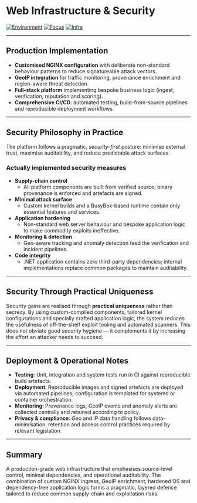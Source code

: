 # Web Infrastructure & Security

[![Environment](https://img.shields.io/badge/Environment-Production-blue.svg)](#)
[![Focus](https://img.shields.io/badge/Focus-Security-red.svg)](#)
[![Infra](https://img.shields.io/badge/Infra-Nginx%20%2B%20GeoIP-green.svg)](#)

---

## Production Implementation

- **Customised NGINX configuration** with deliberate non-standard behaviour patterns to reduce signatureable attack vectors.  
- **GeoIP integration** for traffic monitoring, provenance enrichment and region-aware threat detection.  
- **Full-stack platform** implementing bespoke business logic (ingest, verification, reputation and scoring).  
- **Comprehensive CI/CD**: automated testing, build-from-source pipelines and reproducible deployment workflows.

---

## Security Philosophy in Practice

The platform follows a pragmatic, *security-first* posture: minimise external trust, maximise auditability, and reduce predictable attack surfaces.

### Actually implemented security measures
- **Supply-chain control**  
  - All platform components are built from verified source; binary provenance is enforced and artefacts are signed.
- **Minimal attack surface**  
  - Custom kernel builds and a BusyBox-based runtime contain only essential features and services.
- **Application hardening**  
  - Non-standard web server behaviour and bespoke application logic to make commodity exploits ineffective.
- **Monitoring & detection**  
  - Geo-aware tracking and anomaly detection feed the verification and incident pipelines.
- **Code integrity**  
  - .NET application contains zero third-party dependencies; internal implementations replace common packages to maintain auditability.

---

## Security Through Practical Uniqueness

Security gains are realised through **practical uniqueness** rather than secrecy. By using custom-compiled components, tailored kernel configurations and specially crafted application logic, the system reduces the usefulness of off-the-shelf exploit tooling and automated scanners. This does not obviate good security hygiene — it complements it by increasing the effort an attacker needs to succeed.

---

## Deployment & Operational Notes

- **Testing**: Unit, integration and system tests run in CI against reproducible build artefacts.  
- **Deployment**: Reproducible images and signed artefacts are deployed via automated pipelines; configuration is templated for systemd or container orchestration.  
- **Monitoring**: Provenance logs, GeoIP events and anomaly alerts are collected centrally and retained according to policy.  
- **Privacy & compliance**: Geo and IP data handling follows data-minimisation, retention and access control practices required by relevant legislation.

---

## Summary

A production-grade web infrastructure that emphasises source-level control, minimal dependencies, and operational auditability. The combination of custom NGINX ingress, GeoIP enrichment, hardened OS and dependency-free application logic forms a pragmatic, layered defence tailored to reduce common supply-chain and exploitation risks.
